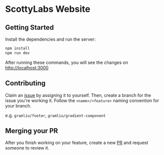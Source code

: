 # ScottyLabs Website

## Getting Started

Install the dependencies and run the server:

```bash
npm install
npm run dev
```

After running these commands, you will see the changes on [http://localhost:3000](http://localhost:3000/)

## Contributing

Claim an [issue](https://github.com/ScottyLabs/scottylabs.org/issues) by assigning it to yourself. Then, create a branch for the issue you're working it. Follow the `<name>/<feature>` naming convention for your branch.

e.g. `gramliu/footer`, `gramliu/gradient-component`

## Merging your PR

After you finish working on your feature, create a new [PR](https://github.com/ScottyLabs/scottylabs.org/pulls) and request someone to review it.
